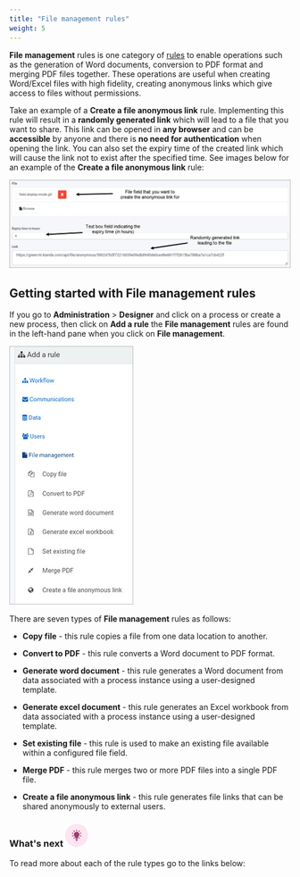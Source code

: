 ```yaml
---
title: "File management rules"
weight: 5
---
```


**File management** rules is one category of [rules](rules/Readme.md) to enable operations such as the generation of Word documents, conversion to PDF format and merging PDF files together. These operations are useful when creating Word/Excel files with high fidelity, creating anonymous links which give access to files without permissions.

Take an example of a **Create a file anonymous link** rule. Implementing this rule will result in a **randomly generated link** which will lead to a file that you want to share. This link can be opened in **any browser** and can be **accessible** by anyone and there is **no need for authentication** when opening the link. You can also set the expiry time of the created link which will cause the link not to exist after the specified time. See images below for an example of the **Create a file anonymous link** rule:

![File management rules](/images/file-managemt-rules-example.jpg)

## Getting started with File management rules ##

If you go to **Administration** > **Designer** and click on a process or create a new process, then click on **Add a rule** the **File management** rules are found in the left-hand pane when you click on **File management**.

![File management rules](/images/file-managemt-rules.jpg)

There are seven types of **File management** rules as follows:

- **Copy file** - this rule copies a file from one data location to another.

- **Convert to PDF** - this rule converts a Word document to PDF format.

- **Generate word document** - this rule generates a Word document from data associated with a process instance using a user-designed template.

- **Generate excel document** - this rule generates an Excel workbook from data associated with a process instance using a user-designed template.

- **Set existing file** - this rule is used to make an existing file available within a configured file field. 

- **Merge PDF** - this rule merges two or more PDF files into a single PDF file.

- **Create a file anonymous link** - this rule generates file links that can be shared anonymously to external users.

  

### What's next  ![Idea icon](/images/18.png) ###

To read more about each of the rule types go to the links below:
